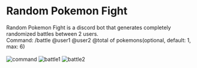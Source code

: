 # Random Pokemon Fight

Random Pokemon Fight is a discord bot that generates completely randomized battles between 2 users.
<br>
Command: /battle @user1 @user2 @total of pokemons(optional, default: 1, max: 6)
<br>
<br>
![command](https://github.com/DavideZenobi/java-discord-bot/assets/55576514/4fdea6e4-243f-4170-b3e9-46838ae1b91d)
![battle1](https://github.com/DavideZenobi/java-discord-bot/assets/55576514/24f46742-56a1-4ced-93df-bfb993bc60a8)
![battle2](https://github.com/DavideZenobi/java-discord-bot/assets/55576514/a8ab400d-9953-49db-9e17-a0831c4e924c)
